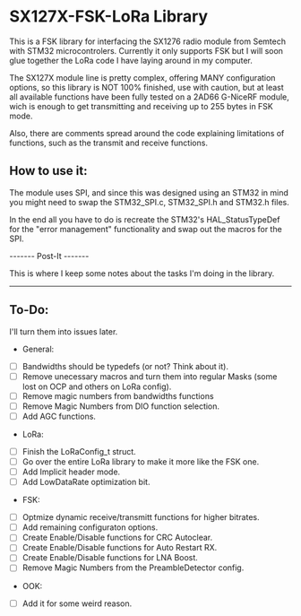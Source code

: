 # SX127X-FSK-LoRa Library

This is a FSK library for interfacing the SX1276 radio module from Semtech with STM32 microcontrolers. Currently it only supports FSK but I will soon glue together the LoRa code I have laying around in my computer.

The SX127X module line is pretty complex, offering MANY configuration options, so this library is NOT 100% finished, use with caution, but at least all available functions have been fully tested on a 2AD66 G-NiceRF module, wich is enough to get transmitting and receiving up to 255 bytes in FSK mode.

Also, there are comments spread around the code explaining limitations of functions, such as the transmit and receive functions.


## How to use it:

The module uses SPI, and since this was designed using an STM32 in mind you might need to swap the STM32_SPI.c, STM32_SPI.h and STM32.h files.

In the end all you have to do is recreate the STM32's HAL_StatusTypeDef for the "error management" functionality and swap out the macros for the SPI.

------- Post-It -------

This is where I keep some notes
about the tasks I'm doing in
the library.

-----------------------

## To-Do:

I'll turn them into issues later.

* General:
- [ ] Bandwidths should be typedefs (or not? Think about it).
- [ ] Remove unecessary macros and turn them into regular Masks (some lost on OCP and others on LoRa config).
- [ ] Remove magic numbers from bandwidths functions
- [ ] Remove Magic Numbers from DIO function selection.
- [ ] Add AGC functions.

* LoRa:
- [ ] Finish the LoRaConfig_t struct.
- [ ] Go over the entire LoRa library to make it more like the FSK one.
- [ ] Add Implicit header mode.
- [ ] Add LowDataRate optimization bit.

* FSK:
- [ ] Optmize dynamic receive/transmitt functions for higher bitrates.
- [ ] Add remaining configuraton options.
- [ ] Create Enable/Disable functions for CRC Autoclear.
- [ ] Create Enable/Disable functions for Auto Restart RX.
- [ ] Create Enable/Disable functions for LNA Boost.
- [ ] Remove Magic Numbers from the PreambleDetector config.

* OOK:
- [ ] Add it for some weird reason.
